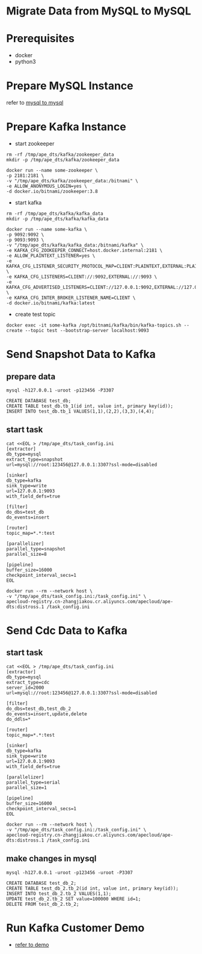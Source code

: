 # Migrate Data from MySQL to MySQL

# Prerequisites
- docker
- python3

# Prepare MySQL Instance
refer to [mysql to mysql](./mysql_to_mysql.md)

# Prepare Kafka Instance
- start zookeeper
```
rm -rf /tmp/ape_dts/kafka/zookeeper_data
mkdir -p /tmp/ape_dts/kafka/zookeeper_data

docker run --name some-zookeeper \
-p 2181:2181 \
-v "/tmp/ape_dts/kafka/zookeeper_data:/bitnami" \
-e ALLOW_ANONYMOUS_LOGIN=yes \
-d docker.io/bitnami/zookeeper:3.8
```

- start kafka
```
rm -rf /tmp/ape_dts/kafka/kafka_data
mkdir -p /tmp/ape_dts/kafka/kafka_data

docker run --name some-kafka \
-p 9092:9092 \
-p 9093:9093 \
-v "/tmp/ape_dts/kafka/kafka_data:/bitnami/kafka" \
-e KAFKA_CFG_ZOOKEEPER_CONNECT=host.docker.internal:2181 \
-e ALLOW_PLAINTEXT_LISTENER=yes \
-e KAFKA_CFG_LISTENER_SECURITY_PROTOCOL_MAP=CLIENT:PLAINTEXT,EXTERNAL:PLAINTEXT \
-e KAFKA_CFG_LISTENERS=CLIENT://:9092,EXTERNAL://:9093 \
-e KAFKA_CFG_ADVERTISED_LISTENERS=CLIENT://127.0.0.1:9092,EXTERNAL://127.0.0.1:9093 \
-e KAFKA_CFG_INTER_BROKER_LISTENER_NAME=CLIENT \
-d docker.io/bitnami/kafka:latest
```

- create test topic
```
docker exec -it some-kafka /opt/bitnami/kafka/bin/kafka-topics.sh --create --topic test --bootstrap-server localhost:9093
```

# Send Snapshot Data to Kafka
## prepare data
```
mysql -h127.0.0.1 -uroot -p123456 -P3307

CREATE DATABASE test_db;
CREATE TABLE test_db.tb_1(id int, value int, primary key(id));
INSERT INTO test_db.tb_1 VALUES(1,1),(2,2),(3,3),(4,4);
```

## start task
```
cat <<EOL > /tmp/ape_dts/task_config.ini
[extractor]
db_type=mysql
extract_type=snapshot
url=mysql://root:123456@127.0.0.1:3307?ssl-mode=disabled

[sinker]
db_type=kafka
sink_type=write
url=127.0.0.1:9093
with_field_defs=true

[filter]
do_dbs=test_db
do_events=insert

[router]
topic_map=*.*:test

[parallelizer]
parallel_type=snapshot
parallel_size=8

[pipeline]
buffer_size=16000
checkpoint_interval_secs=1
EOL
```

```
docker run --rm --network host \
-v "/tmp/ape_dts/task_config.ini:/task_config.ini" \
apecloud-registry.cn-zhangjiakou.cr.aliyuncs.com/apecloud/ape-dts:distross.1 /task_config.ini 
```

# Send Cdc Data to Kafka
## start task
```
cat <<EOL > /tmp/ape_dts/task_config.ini
[extractor]
db_type=mysql
extract_type=cdc
server_id=2000
url=mysql://root:123456@127.0.0.1:3307?ssl-mode=disabled

[filter]
do_dbs=test_db,test_db_2
do_events=insert,update,delete
do_ddls=*

[router]
topic_map=*.*:test

[sinker]
db_type=kafka
sink_type=write
url=127.0.0.1:9093
with_field_defs=true

[parallelizer]
parallel_type=serial
parallel_size=1

[pipeline]
buffer_size=16000
checkpoint_interval_secs=1
EOL
```

```
docker run --rm --network host \
-v "/tmp/ape_dts/task_config.ini:/task_config.ini" \
apecloud-registry.cn-zhangjiakou.cr.aliyuncs.com/apecloud/ape-dts:distross.1 /task_config.ini 
```

## make changes in mysql
```
mysql -h127.0.0.1 -uroot -p123456 -uroot -P3307

CREATE DATABASE test_db_2;
CREATE TABLE test_db_2.tb_2(id int, value int, primary key(id));
INSERT INTO test_db_2.tb_2 VALUES(1,1);
UPDATE test_db_2.tb_2 SET value=100000 WHERE id=1;
DELETE FROM test_db_2.tb_2;
```

# Run Kafka Customer Demo
- [refer to demo](https://github.com/apecloud/cubetran_udf_python)